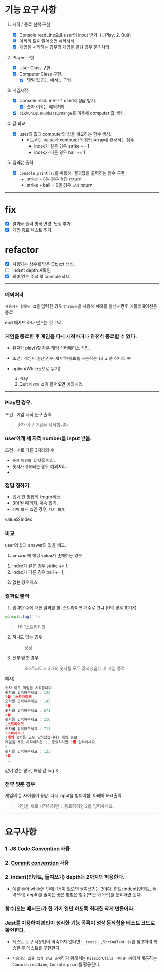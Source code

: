 # 기능 요구 사항

1. 시작 / 종료 선택 구현

   - [x] Console.readLine으로 user의 input 받기. (1. Play, 2. Quit)
   - [x] 이외의 값이 들어오면 예외처리.
   - [x] 게임을 시작하는 경우와 게임을 끝낸 경우 분기처리.

2. Player 구현

   - [x] User Class 구현.
   - [x] Computer Class 구현.
     - [x] 랜덤 값 뽑는 메서드 구현.

3. 게임시작

   - [x] Console.readLine으로 user의 정답 받기.
     - [x] 숫자 이외는 예외처리.
   - [x] `pickUniqueNumbersInRange`를 이용해 computer 값 생성.

4. 값 비교

   - [x] user의 값과 computer의 값을 비교하는 함수 생성.
     - 비교하는 value가 computer의 정답 Array에 존재하는 경우 .
       - index가 같은 경우 strike += 1
       - index가 다른 경우 ball += 1

5. 결과값 출력
   - [x] `Console.print();`를 이용해, 결과값을 출력하는 함수 구현.
     - strike = 3일 경우 정답 return
     - strike + ball = 0일 경우 `낫싱` return

---

# fix

- [x] 결과물 출력 방식 변경. 낫싱 추가.
- [x] 게임 종료 텍스트 추가.

# refactor

- [x] 사용되는 상수를 담은 Object 생성.
- [ ] indent depth 재확인
- [x] 의미 없는 주석 및 console 삭제.

---

### 예외처리

`사용자가 잘못된 값`을 입력한 경우 `throw문`을 사용해 예외를 발생시킨후 애플리케이션은 종료

end 메서드 하나 만드는 것 고려.

### 게임을 종료한 후 게임을 다시 시작하거나 완전히 종료할 수 있다.

- 유저가 play()할 경우 게임 인터페이스 진입.
- 조건 : 게임이 끝난 경우 재시작/종료를 구분하는 1과 2 중 하나의 수

- option(While문으로 묶기)
  1. Play
  2. Quit `이외의 값`이 들어오면 예외처리.

---

### Play한 경우.

조건 : 게임 시작 문구 출력

> 숫자 야구 게임을 시작합니다.

### user에게 세 자리 number을 input 받음.

조건 : 서로 다른 3자리의 수

- `숫자 이외의 값` 예외처리.
- 숫자가 `중복`되는 경우 예외처리.
-

### 정답 정하기.

- 뽑기 전 정답의 length체크.
- 3이 될 때까지, 계속 뽑기.
- `이미 뽑은 값`인 경우, `다시 뽑기`.

value와 index

### 비교

user의 값과 answer의 값을 비교.

1. answer에 해당 value가 존재하는 경우

1) index가 같은 경우 strike += 1;
2) index가 다른 경우 ball += 1;

2. 없는 경우패스.

### 결과값 출력

1. 입력한 수에 대한 결과를 볼, 스트라이크 개수로 표시 (0의 경우 표기X)

```js
console.log(``);
```

> 1볼 1스트라이크

2. 하나도 없는 경우

   > 낫싱

3. 전부 맞춘 경우
   > 3스트라이크 3개의 숫자를 모두 맞히셨습니다! 게임 종료

예시)

```js
숫자 야구 게임을 시작합니다.
숫자를 입력해주세요 : 123
1볼 1스트라이크
숫자를 입력해주세요 : 145
1볼
숫자를 입력해주세요 : 671
2볼
숫자를 입력해주세요 : 216
1스트라이크
숫자를 입력해주세요 : 713
3스트라이크
3개의 숫자를 모두 맞히셨습니다! 게임 종료
게임을 새로 시작하려면 1, 종료하려면 2를 입력하세요.
1
숫자를 입력해주세요 : 123
1볼
...
```

값이 없는 경우, 해당 값 log X

### 전부 맞춘 경우

게임의 한 사이클이 끝남. 다시 input을 받아야함. 아래의 text출력.

> 게임을 새로 시작하려면 1, 종료하려면 2를 입력하세요.

---

# 요구사항

### 1. [JS Code Convention](https://github.com/woowacourse/woowacourse-docs/tree/main/styleguide/javascript) 사용

### 2. [Commit convention](https://gist.github.com/stephenparish/9941e89d80e2bc58a153) 사용

### 2. indent(인덴트, 들여쓰기) depth는 2까지만 허용한다.

- 예를 들어 while문 안에 if문이 있으면 들여쓰기는 2이다. 힌트: indent(인덴트, 들여쓰기) depth를 줄이는 좋은 방법은 함수(또는 메소드)를 분리하면 된다.

### 함수(또는 메서드)가 한 가지 일만 하도록 최대한 작게 만들어라.

### Jest를 이용하여 본인이 정리한 기능 목록이 정상 동작함을 테스트 코드로 확인한다.

- 테스트 도구 사용법이 익숙하지 않다면 `__tests__/StringTest.js`를 참고하여 학습한 후 테스트를 구현한다.

- `사용자의 값을 입력 받고 출력`하기 위해서는 `MissionUtils 라이브러리`에서 제공하는 `Console.readLine`, `Console.print`를 활용한다.
